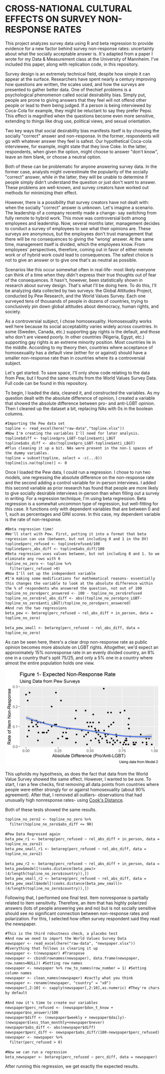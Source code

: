 # CROSS-NATIONAL CULTURAL EFFECTS ON SURVEY NON-RESPONSE RATES

This project analyzes survey data using R and beta regression to provide evidence for a new factor behind survey non-response rates: uncertainty about what the socially acceptable answer is. It's adapted from a paper I wrote for my Data & Measurement class at the University of Mannheim. I've included this paper, along with replication code, in this repository. 

Survey design is an extremely technical field, despite how simple it can appear at the surface. Researchers have spent nearly a century improving how questions are written, the scales used, and how the surveys are presented to gather better data. One of thechief problems is a psychological phenomenon called social desirability bias. Simply put, people are prone to giving answers that they feel will not offend other people or lead to them being judged. If a person is being interviewed by Coca-Cola for example, they might be reluctant to say they prefer Pepsi. This effect is magnified when the questions become even more sensitive, extending to things like drug use, political views, and sexual orientation. 

Two key ways that social desirability bias manifests itself is by choosing the socially "correct" answer and non-response. In the former, respondents will go with whatever answer they feel is safest. Our hypothetical Coca-cola interviewee, for example, might state that they love Coke. In the latter, respondents, when given the option, might choose to answer "don't know", leave an item blank, or choose a neutral option. 

Both of these can be problematic for anyone answering survey data. In the former case, analysts might overestimate the popularity of the socially "correct" answer, while in the latter, they will be unable to determine if people simply didn't understand the question or just don't want to answer. These problems are well-known, and survey creators have worked out methods for minimizing their effect. 

However, there is a possibility that survey creators have not dealt with: when the socially "correct" answer is unknown. Let's imagine a scenario. The leadership of a company recently made a change- say switching from fully remote to hybrid work. This move was controversial both among employees and leadership. Now, several months later, management decides to conduct a survey of employees to see what their opinions are. These surveys are anonymous, but the employees don't trust management that there will be no consequences to giving the "wrong' answer. At the same time, management itself is divided, which the employees know. From employees' perspectives, therefore, coming out in favor of either remote work or of hybrid work could lead to consequences. The safest choice is not to give an answer or to give one that's as neutral as possible. 

Scenarios like this occur somewhat often in real-life- most likely everyone can think of a time when they didn't express their true thoughts out of fear of the consequences. It hasn't, however, been statistically shown in research about survey design. That's what I'll be doing here. To do this, I'll be analyzing data collected by two surveys: the Global Attitudes Project, conducted by Pew Research, and the World Values Survey. Each one surveyed tens of thousands of people in dozens of countries, trying to conclusively pin down global attitudes about democracy, human rights, and society. 

As a controversial subject, I chose homosexuality. Homosexuality works well here because its social acceptability varies widely across countries. In some (Sweden, Canada, etc.) supporting gay rights is the default, and those who don't are viewed poorly. In other countries (Nigeria, Egypt, etc.) supporting gay rights is an extreme minority position. Most countries lie in the middle. According to my theory then, countries where acceptance of homosexuality has a default view (either for or against) should have a smaller non-response rate than in countries where its a controversial subject. 

Let's get started. To save space, I'll only show code relating to the data from Pew, but I found the same results from the World Values Survey Data. Full code can be found in this repository. 

To begin, I loaded the data, cleaned it, and constructed the variables. As my question dealt with the absolute difference of opinion, I created a variable that showed the absolute difference between pro- and anti-LGBT opinion. Then I cleaned up the dataset a bit, replacing NAs with 0s in the boolean columns. 
```
#Importing the Pew data set
topline <- read_excel(here("raw-data","topline.xlsx"))
#Now I'm creating the variables I'll need for later analysis.
topline$diff <- topline$pro_LGBT-topline$anti_LBGT
topline$abs_diff <- abs(topline$pro_LGBT-topline$anti_LBGT)
#Plus cleaning it up a bit. NAs were present in the non-1 spaces of the dummy variables. 
topline = subset(topline, select = -c(...6))
topline[is.na(topline)] <- 0
```

Once I loaded the Pew data, I could run a regression. I chose to run two models, one regressing the absolute difference on the non-response rate and the second adding a control variable for in-person interviews. I added this second variable as prior research has found that people are more likely to give socially desirable interviews in-person than when filling out a survey in writing. For a regression technique, I'm using beta regression. Beta regression is a somewhat uncommon type of regression, but well-fitting for this case. It functions only with dependent variables that are between 0 and 1, such as percentages and GINI scores. In this case, my dependent variable is the rate of non-response.  

```
#Beta regression time!
#We'll start with Pew. First, putting it into a format that beta regression can use (between, but not including 0 and 1 in the DV)
topline$perc_refused <- topline$refused/100
topline$perc_abs_diff <- topline$abs_diff/100
#Beta regression uses values between, but not including 0 and 1. So we eliminate any rows with 0
topline_no_zero <- topline %>%
  filter(perc_refused >0)
#Now I'll set up the independent variable
#I'm making some modifications for mathematical reasons- essentially this changes the variable to look at the absolute difference within the % of respondents who answered the question, not out of 100 
topline_no_zero$perc_answered <- 100 - topline_no_zero$refused
topline_no_zero$rel_abs_diff <- abs((topline_no_zero$pro_LGBT- topline_no_zero$anti_LBGT)/topline_no_zero$perc_answered)
#And run the two regressions
beta_pew <- betareg(perc_refused ~ rel_abs_diff + in_person, data = topline_no_zero)

beta_pew_small <- betareg(perc_refused ~ rel_abs_diff, data = topline_no_zero)
```
As can be seen here, there's a clear drop non-response rate as public opinion becomes more absolute on LGBT rights. Altogether, we'd expect an approximately 15% nonresponse rate in an evenly divided country, an 8% one in a country that's split 75/25, and only a 5% one in a country where almost the entire population holds one view. 

![Results from the second model](https://github.com/vincentium123/Survey-Nonresponse/blob/main/basic%20PEW%20plot.jpeg)

This upholds my hypothesis, as does the fact that data from the World Value Survey showed the same effect. However, I wanted to be sure. To start, I ran a few checks, first removing all data points from countries where people were either strongly for or against homosexuality (about 90% agreement). After that, I removed all outliers- observations that had unusually high nonresponse rates- using [Cook's Distance](https://www.mathworks.com/help/stats/cooks-distance.html). 

Both of these tests showed the same results. 

```
topline_no_zero2 <- topline_no_zero %>%
  filter(topline_no_zero$abs_diff <= 90)

#Pew Data Regressed again
beta_pew_r1 <- betareg(perc_refused ~ rel_abs_diff + in_person, data = topline_no_zero2)
beta_pew_small_r1 <- betareg(perc_refused ~ rel_abs_diff, data = topline_no_zero2)

beta_pew_r2 <- betareg(perc_refused ~ rel_abs_diff + in_person, data = beta_pew$model[!cooks.distance(beta_pew)> (4/length(topline_no_zero$country)),])
beta_pew_small_r2 <- betareg(perc_refused ~ rel_abs_diff, data = beta_pew_small$model[!cooks.distance(beta_pew_small)> (4/length(topline_no_zero$country)),])
```

Following that, I performed one final test. Item nonresponse is partially related to item sensitivity. Therefore, an item that has highly polarized answers (lots of people answering yes and no) but is not socially sensitive should see no significant connection between non-response rates and polarization. For this, I selected how often survey respondent said they read the newspaper. 

```
#This is the third robustness check, a placebo test
#And now we need to import the World Values Survey Data
newspaper <- read_excel(here("raw-data", "newspaper.xlsx"))
#Everything that follows is clearing it up
newspaper <- t(newspaper) #Transpose
newspaper <- cbind(rownames(newspaper), data.frame(newspaper, row.names=NULL)) #Setting row names
newspaper <- newspaper %>% row_to_names(row_number = 1) #Setting column names
newspaper <- clean_names(newspaper) #zactly what you think
newspaper <- rename(newspaper, "country" = "x0") 
newspaper[,2:10] <- sapply(newspaper[,2:10],as.numeric) #They're chars by default

#And now it's time to create our variables
newspaper$perc_refused <- (newspaper$don_t_know + newspaper$no_answer)/100
newspaper$diff <- (newspaper$weekly + newspaper$daily)-(newspaper$less_than_monthly+newspaper$never)
newspaper$abs_diff <- abs(newspaper$diff)
newspaper$perc_diff <- newspaper$abs_diff/(100-newspaper$perc_refused)
newspaper <- newspaper %>%
  filter(perc_refused > 0)

#Now we can run a regression
beta_newspaper <- betareg(perc_refused ~ perc_diff, data = newspaper) 
```
After running this regression, we get exactly the expected results. 
